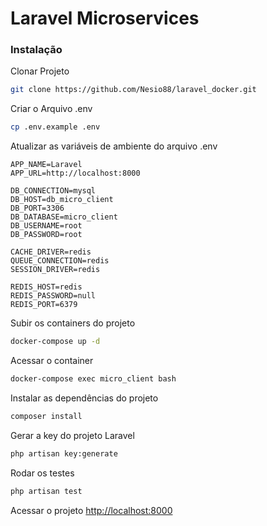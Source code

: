 # Laravel Microservices

### Instalação
Clonar Projeto
```sh
git clone https://github.com/Nesio88/laravel_docker.git
```

Criar o Arquivo .env
```sh
cp .env.example .env
```

Atualizar as variáveis de ambiente do arquivo .env
```dosini
APP_NAME=Laravel
APP_URL=http://localhost:8000

DB_CONNECTION=mysql
DB_HOST=db_micro_client
DB_PORT=3306
DB_DATABASE=micro_client
DB_USERNAME=root
DB_PASSWORD=root

CACHE_DRIVER=redis
QUEUE_CONNECTION=redis
SESSION_DRIVER=redis

REDIS_HOST=redis
REDIS_PASSWORD=null
REDIS_PORT=6379
```

Subir os containers do projeto
```sh
docker-compose up -d
```

Acessar o container
```sh
docker-compose exec micro_client bash
```

Instalar as dependências do projeto
```sh
composer install
```

Gerar a key do projeto Laravel
```sh
php artisan key:generate
```

Rodar os testes
```sh
php artisan test
```

Acessar o projeto
[http://localhost:8000](http://localhost:8000)
